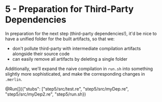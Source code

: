 # 5 - Preparation for Third-Party Dependencies

In preparation for the next step (third-party dependencies!), it'd be nice to
have a unified folder for the built artifacts, so that we:
- don't pollute third-party with intermediate compilation artifacts alongside
their source code
- can easily remove all artifacts by deleting a single folder

Additionally, we'll expand the naive compilation in `run.sh` into something slightly more sophisticated, and make the corresponding changes in `.merlin`.

@Run[]({"stubs": ["step5/src/test.re", "step5/src/myDep.re", "step5/src/myDep2.re", "step5/run.sh})
